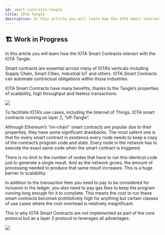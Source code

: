 ```yaml
---
id: smart-contracts-tangle
title: IOTA Tangle
description: In this article you will learn how the IOTA Smart Contracts interact with the IOTA Tangle.
---
```


## 🏗 Work in Progress

In this article you will learn how the IOTA Smart Contracts interact with the IOTA Tangle.

Smart contracts are essential across many of IOTA’s verticals including Supply Chain, Smart Cities, Industrial IoT and others. IOTA Smart Contracts can automate contractual obligations within those industries.

IOTA Smart Contracts have many benefits, thanks to the Tangle’s properties of scalability, high throughput and feeless transactions.

![](https://blog.iota.org/content/images/downloaded_images/an-introduction-to-iota-smart-contracts-16ea6f247936/0-dHkoFWGVvRebra9u.jpg)

To facilitate IOTA’s use cases, including the Internet of Things, IOTA smart contracts running on layer 2, ”off-Tangle”.

Although Ethereum’s “on-chain” smart contracts are popular due to their properties, they have some significant drawbacks. The most salient one is that for every smart contract in existence every node needs to keep a copy of the contract’s program code and state. Every node in the network has to execute the exact same code when the smart contract is triggered.

There is no limit to the number of nodes that have to run this identical code just to generate a single result. And as the network grows, the amount of processing needed to produce that same result increases. This is a huge barrier to scalability.

In addition to the transaction fees you need to pay to be considered for inclusion in the ledger, you also need to pay gas fees to keep the program running long enough for it to complete. This means the cost to run these smart contracts becomes prohibitively high for anything but certain classes of use cases where the cost overhead is relatively insignificant.

This is why IOTA Smart Contracts are not implemented as part of the core protocol but as a layer 2 protocol to leverages all advantages.

![](https://i.imgur.com/Ynv8bYc.png)

